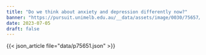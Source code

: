 ```yaml
---
title: "Do we think about anxiety and depression differently now?"
banner: "https://pursuit.unimelb.edu.au/__data/assets/image/0030/75657/Do-we-think-about-anxiety-and-depression-differently-now_605c4bea-951e-4924-a6a5-3f273bd672e6.jpg"
date: 2023-07-05
draft: false
---
```


{{< json_article file="data/p75651.json" >}}